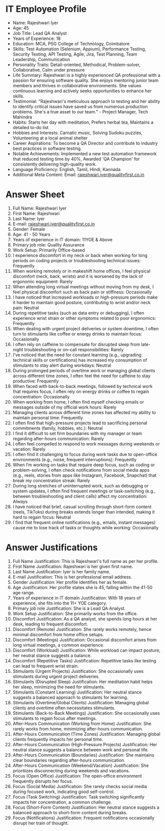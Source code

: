 # IT Employee Profile

- Name: Rajeshwari Iyer
- Age: 45
- Job Title: Lead QA Analyst
- Years of Experience: 18
- Education: MCA, PSG College of Technology, Coimbatore
- Skills: Test Automation (Selenium, Appium), Performance Testing, Security Testing, API Testing, Agile,  Jira,  Test Planning,  Team Leadership, Communication
- Personality Traits: Detail-oriented, Methodical,  Problem-solver, Collaborative,  Calm under pressure
- Life Summary: Rajeshwari is a highly experienced QA professional with a passion for ensuring software quality. She enjoys mentoring junior team members and thrives in collaborative environments. She values continuous learning and actively seeks opportunities to enhance her skills.
- Testimonial: "Rajeshwari's meticulous approach to testing and her ability to identify critical issues have saved us from numerous production problems. She's a true asset to our team." - Project Manager,  Tech Mahindra
- Habits: Starts her day with meditation,  Prefers herbal tea,  Maintains a detailed to-do list
- Hobbies and Interests:  Carnatic music,  Solving Sudoku puzzles,  Volunteering at a local animal shelter
- Career Aspirations: To become a QA Director and contribute to industry best practices in software testing.
- Notable Achievements: Implemented a new test automation framework that reduced testing time by 40%, Awarded 'QA Champion' for consistently delivering high-quality work.
- Language Proficiency: English, Tamil, Hindi, Kannada
- Additional Meta Content: Email: rajeshwari.iyer@qualityfirst.co.in

# Answer Sheet

1. Full Name: Rajeshwari Iyer
2. First Name: Rajeshwari
3. Last Name: Iyer
4. E-mail: rajeshwari.iyer@qualityfirst.co.in
5. Gender: Female
6. Age: 41 - 50 Years
7. Years of experience in IT domain: 11YOE & Above
8. Primary job role: Quality Assurance
9. Work Setup: Primarily Office-based
10. I experience discomfort in my neck or back when working for long periods on coding projects or troubleshooting technical issues: Frequently
11. When working remotely or in makeshift home offices, I feel physical discomfort (neck, back, wrists) and it is worsened by the lack of ergonomic equipment: Rarely
12. When attending long virtual meetings without moving from my desk, I feel physical discomfort such as back pain or stiffness: Occasionally
13. I have noticed that increased workloads or high-pressure periods make it harder to maintain good posture, contributing to wrist and/or neck pain: Neutral
14. During repetitive tasks (such as data entry or debugging), I often experience wrist strain or other symptoms related to poor ergonomics: Frequently
15. When dealing with urgent project deliveries or system downtime, I often turn to stimulants like coffee or energy drinks to maintain focus: Occasionally
16. I often rely on caffeine to compensate for disrupted sleep from late-night troubleshooting or on-call responsibilities: Rarely
17. I’ve noticed that the need for constant learning (e.g., upgrading technical skills or certifications) has increased my consumption of stimulants to stay alert during workdays: Neutral
18. During prolonged periods of overtime work or managing global clients across different time zones, I often feel the need for caffeine to stay productive: Frequently
19. When faced with back-to-back meetings, followed by technical work that requires focus, I often rely on energy drinks or coffee to regain concentration: Occasionally
20. When working from home, I often find myself checking emails or messages outside of my official work hours: Rarely
21. Managing clients across different time zones has affected my ability to maintain personal time: Frequently
22. I often find that high-pressure projects lead to sacrificing personal commitments (family, hobbies, etc.): Neutral
23. I find it difficult to set firm boundaries with my manager or team regarding after-hours communication: Rarely
24. I often feel compelled to respond to work messages during weekends or vacation: Rarely
25. I often find it challenging to focus during work tasks due to open-office environments (e.g., noise, frequent interruptions): Frequently
26. When I’m working on tasks that require deep focus, such as coding or problem-solving, I often check notifications from social media apps (e.g., reels, stories from apps like Instagram, Facebook, Snapchat) that break my concentration streak: Rarely
27. During long stretches of uninterrupted work, such as debugging or system updates, I often find frequent meetings or task-switching (e.g., between troubleshooting and client calls) affect my concentration: Always
28. I have noticed that brief, casual scrolling through short-form content (reels, TikToks) during breaks extends longer than intended, making it hard to regain focus: Neutral
29. I find that frequent online notifications (e.g., emails, instant messages) cause me to lose track of tasks or thoughts while working: Occasionally


# Answer Justifications

1. Full Name Justification: This is Rajeshwari's full name as per her profile.
2. First Name Justification:  Rajeshwari is her given first name.
3. Last Name Justification: Iyer is her family name.
4. E-mail Justification: This is her professional email address.
5. Gender Justification:  Her profile identifies her as female.
6. Age Justification: Her profile states she is 45, falling within the 41-50 age range.
7. Years of experience in IT domain Justification: With 18 years of experience, she fits into the 11+ YOE category.
8. Primary job role Justification:  She is a Lead QA Analyst.
9. Work Setup Justification: She primarily works from the office.
10. Discomfort Justification:  As a QA analyst, she spends long hours at her desk, leading to frequent discomfort.
11. Discomfort (Remote) Justification:  She rarely works remotely, hence minimal discomfort from home office setups.
12. Discomfort (Meetings) Justification:  Occasional discomfort arises from long virtual meetings, a common experience.
13. Discomfort (Workload) Justification:  While workload can impact posture, her neutral stance suggests a balance.
14. Discomfort (Repetitive Tasks) Justification: Repetitive tasks like testing can lead to frequent wrist strain.
15. Stimulants (Urgent Projects) Justification: She occasionally uses stimulants during urgent project deliveries.
16. Stimulants (Disrupted Sleep) Justification:  Her meditation habit helps her sleep, minimizing the need for stimulants.
17. Stimulants (Constant Learning) Justification:  Her neutral stance suggests a balanced approach to stimulants for learning.
18. Stimulants (Overtime/Global Clients) Justification:  Managing global clients and overtime often necessitates stimulants.
19. Stimulants (Back-to-Back Meetings) Justification: She occasionally uses stimulants to regain focus after meetings.
20. After-Hours Communication (Working from Home) Justification:  She rarely works from home, minimizing after-hours communication.
21. After-Hours Communication (Time Zones) Justification:  Managing global clients frequently impacts her personal time.
22. After-Hours Communication (High-Pressure Projects) Justification:  Her neutral stance suggests a balance between work and personal life.
23. After-Hours Communication (Boundaries) Justification:  She maintains clear boundaries regarding after-hours communication.
24. After-Hours Communication (Weekend/Vacation) Justification:  She prioritizes disconnecting during weekends and vacations.
25. Focus (Open Office) Justification:  The open-office environment frequently disrupts her focus.
26. Focus (Social Media) Justification:  She rarely checks social media during focused work, indicating good self-control.
27. Focus (Task Switching) Justification:  Task switching significantly impacts her concentration, a common challenge.
28. Focus (Short-Form Content) Justification:  Her neutral stance suggests a balanced approach to short-form content during breaks.
29. Focus (Notifications) Justification:  Frequent notifications occasionally disrupt her train of thought.